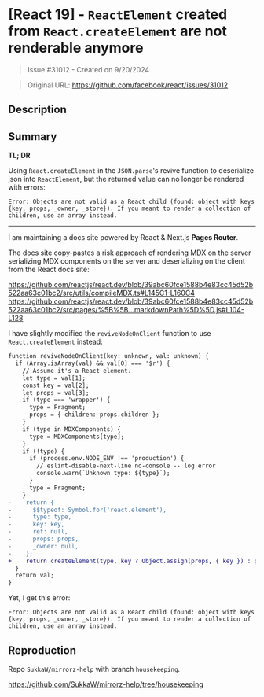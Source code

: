 # [React 19] - `ReactElement` created from `React.createElement` are not renderable anymore

> Issue #31012 - Created on 9/20/2024

> Original URL: https://github.com/facebook/react/issues/31012

## Description

## Summary

**TL; DR**

Using `React.createElement` in the `JSON.parse`'s revive function to deserialize json into `ReactElement`, but the returned value can no longer be rendered with errors:

```
Error: Objects are not valid as a React child (found: object with keys {key, props, _owner, _store}). If you meant to render a collection of children, use an array instead.
```

----

I am maintaining a docs site powered by React & Next.js **Pages Router**.

The docs site copy-pastes a risk approach of rendering MDX on the server serializing MDX components on the server and deserializing on the client from the React docs site:

https://github.com/reactjs/react.dev/blob/39abc60fce1588b4e83cc45d52b522aa63c01bc2/src/utils/compileMDX.ts#L145C1-L160C4
https://github.com/reactjs/react.dev/blob/39abc60fce1588b4e83cc45d52b522aa63c01bc2/src/pages/%5B%5B...markdownPath%5D%5D.js#L104-L128


I have slightly modified the `reviveNodeOnClient` function to use `React.createElement` instead:

```diff
function reviveNodeOnClient(key: unknown, val: unknown) {
  if (Array.isArray(val) && val[0] === '$r') {
    // Assume it's a React element.
    let type = val[1];
    const key = val[2];
    let props = val[3];
    if (type === 'wrapper') {
      type = Fragment;
      props = { children: props.children };
    }
    if (type in MDXComponents) {
      type = MDXComponents[type];
    }
    if (!type) {
      if (process.env.NODE_ENV !== 'production') {
        // eslint-disable-next-line no-console -- log error
        console.warn(`Unknown type: ${type}`);
      }
      type = Fragment;
    }
-    return {
-      $$typeof: Symbol.for('react.element'),
-      type: type,
-      key: key,
-      ref: null,
-      props: props,
-      _owner: null,
-    };
+    return createElement(type, key ? Object.assign(props, { key }) : props);
  }
  return val;
}
```

Yet, I get this error:

```
Error: Objects are not valid as a React child (found: object with keys {key, props, _owner, _store}). If you meant to render a collection of children, use an array instead.
```

## Reproduction

Repo `SukkaW/mirrorz-help` with branch `housekeeping`.

https://github.com/SukkaW/mirrorz-help/tree/housekeeping


